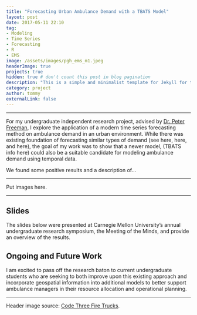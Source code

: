 ```yaml
---
title: "Forecasting Urban Ambulance Demand with a TBATS Model"
layout: post
date: 2017-05-11 22:10
tag:
- Modeling
- Time Series
- Forecasting
- R
- EMS
image: /assets/images/pgh_ems_m1.jpeg
headerImage: true
projects: true
hidden: true # don't count this post in blog pagination
description: "This is a simple and minimalist template for Jekyll for those who likes to eat noodles."
category: project
author: tommy
externalLink: false
---
```


---


For my undergraduate independent research project, advised by <a href="http://www.stat.cmu.edu/~pfreeman/">Dr. Peter Freeman</a>, I explore the application of a modern time series forecasting method on ambulance demand in an urban environment. While there was existing foundation of forecasting similar types of demand (see here, here, and here), the goal of my work was to show that a newer model, (TBATS info here) could also be a suitable candidate for modeling ambulance demand using temporal data. 

We found some positive results and a description of...
 
---

Put images here.

---

## Slides

The slides below were presented at Carnegie Mellon University’s annual undergraduate research symposium, the Meeting of the Minds, and provide an overview of the results.

## Ongoing and Future Work

I am excited to pass off the research baton to current undergraduate students who are seeking to both improve upon this existing approach and incorporate geospatial information into additional models to better support ambulance managers in their resource allocation and operational planning.

---

Header image source: <a href="http://www.code3firetrucks.com/co3pif11.html">Code Three Fire Trucks</a>.
